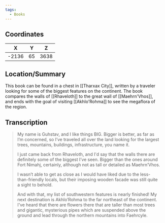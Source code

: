 ```yaml
---
tags:
  - Books
---
```


## Coordinates
| **X** | **Y** | **Z** |
| :---: | :---: | :---: |
| -2136 |  65   | 3638  |

## Location/Summary
This book can be found in a chest in [[Tharxax City]], written by a traveler looking for some of the biggest features on the continent. The book compares the walls of [[Rhaveloth]] to the great wall of [[Maehrn'Vhos]], and ends with the goal of visiting [[Akhlo'Rohma]] to see the megaflora of the region.

## Transcription
> My name is Guhstav, and I like things BIG. Bigger is better, as far as I’m concerned, so I’ve traveled all over the land looking for the largest trees, mountains, buildings, infrastructure, you name it.
>
> I just came back from Rhaveloth, and I'd say that the walls there are definitely some of the biggest I’ve seen. Bigger than the ones around Fort Nimahj, certainly, although not as tall or detailed as Maehrn’Vhos.
>
> I wasn’t able to get as close as I would have liked due to the less-than-friendly locals, but their
imposing wooden facade was still quite a sight to behold.
>
> And with that, my list of southwestern features is nearly finished! My next destination is Akhlo’Rohma to the far northeast of the continent. I've heard that there are flowers there that
are taller than most trees and gigantic, mysterious pipes which are suspended above the ground and lead through the northern mountains into Faehrcyle.

